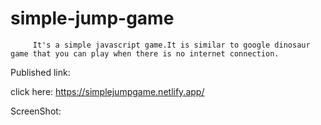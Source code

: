 # simple-jump-game
         It's a simple javascript game.It is similar to google dinosaur game that you can play when there is no internet connection.
Published link:

click here: https://simplejumpgame.netlify.app/


ScreenShot:


